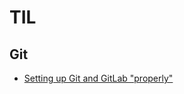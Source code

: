 # TIL

## Git

- [Setting up Git and GitLab "properly"](https://github.com/aaronang/til/blob/master/git/setting_up_git_and_gitlab_properly.md)
